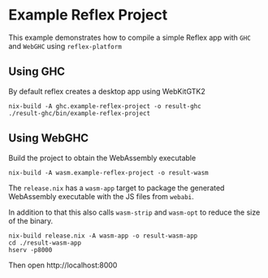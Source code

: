 # Example Reflex Project

This example demonstrates how to compile a simple Reflex app with `GHC` and `WebGHC` using `reflex-platform`

## Using GHC

By default reflex creates a desktop app using WebKitGTK2

```
nix-build -A ghc.example-reflex-project -o result-ghc
./result-ghc/bin/example-reflex-project
```

## Using WebGHC

Build the project to obtain the WebAssembly executable

```
nix-build -A wasm.example-reflex-project -o result-wasm
```

The `release.nix` has a `wasm-app` target to package the generated WebAssembly executable with the JS files from `webabi`.

In addition to that this also calls `wasm-strip` and `wasm-opt` to reduce the size of the binary.

```
nix-build release.nix -A wasm-app -o result-wasm-app
cd ./result-wasm-app
hserv -p8000
```

Then open http://localhost:8000

